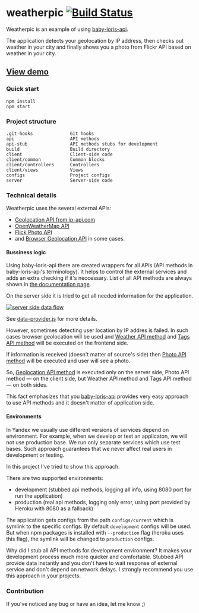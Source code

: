 # weatherpic [![Build Status](https://travis-ci.org/tarmolov/weatherpic.svg?branch=master)](https://travis-ci.org/tarmolov/weatherpic)
Weatherpic is an example of using [baby-loris-api](https://github.com/tarmolov/baby-loris-api).

The application detects your geolocation by IP address, then checks out weather in your city and finally shows you a photo from Flickr API based on weather in your city.

## [View demo](http://weatherpic.herokuapp.com/)

### Quick start
```
npm install
npm start
```

### Project structure
```
.git-hooks              Git hooks
api                     API methods
api-stub                API methods stubs for development
build                   Build directory
client                  Client-side code
client/common           Common blocks
client/controllers      Controllers
client/views            Views
configs                 Project configs
server                  Server-side code
```

### Technical details
Weatherpic uses the several external APIs:
  * [Geolocation API from ip-api.com](http://ip-api.com/)
  * [OpenWeatherMap API](http://openweathermap.org/api)
  * [Flick Photo API](https://www.flickr.com/services/api/)
  * and [Browser Geolocation API](https://developer.mozilla.org/en-US/docs/Web/API/Geolocation/Using_geolocation) in some cases.

#### Bussiness logic
Using baby-loris-api there are created wrappers for all APIs (API methods in baby-loris-api's terminology). It helps to control the external services and adds an extra checking if it's neccessary. List of all API methods are always shown in [the documentation page](http://weatherpic.herokuapp.com/api).

On the server side it is tried to get all needed information for the application.

[![server side data flow](http://www.plantuml.com/plantuml/png/VP1B2iCm34JtFeLsQI790Rmev0QzWd24AmYswuf-2Bbxx3PjJKko4OoOUIFK6V4HkX2KIWEQ0_GeU8p-oZr53PP4gNALBHXO0zt9x2fBVl06XRshQXWvQ8XqRZbCUvLiqFmHt_PDx8rGJXGpSa3vXjgawgHSkV9kjMpXR7O9saikMhoVq2eq1tw9oPJ-fs4qB8_Yk2phP-ALcsO0)](http://www.codeuml.com/?635430275175347104)

See [data-provider.js](server/lib/data-provider.js) for more details.

However, sometimes detecting user location by IP addres is failed. In such cases browser geolocation will be used and [Weather API method](api/weather.api.js) and [Tags API method](api/tags.api.js) will be executed on the frontend side.

If information is received (doesn't matter of source's side) then [Photo API method](api/photo.api.js) will be executed and user will see a photo.

So, [Geolocation API method](api/geolocation.api.js) is executed only on the server side, Photo API method — on the client side, but Weather API method and Tags API method — on both sides.

This fact emphasizes that you [baby-loris-api](https://github.com/tarmolov/baby-loris-api) provides very easy approach to use API methods and it doesn't matter of application side.

#### Environments
In Yandex we usually use different versions of services depend on environment. For example, when we develop or test an applicaton, we will not use production base. We run only separate services which use test bases. Such approach guarantees that we never affect real users in development or testing.

In this project I've tried to show this approach.

There are two supported environments:

  * development (stubbed api methods, logging all info, using 8080 port for run the application)
  * production (real api methods, logging only error, using port provided by Heroku with 8080 as a fallback)

The application gets configs from the path ```configs/current``` which is symlink to the specific configs. By default ```development``` configs will be used. But when npm packages is installed with ```--production``` flag (heroku uses this flag), the symlink will be changed to ```production``` configs.

Why did I stub all API methods for development environment?
It makes your development process much more quicker and comfortable. Stubbed API provide data instantly and you don't have to wait response of external service and don't depend on network delays. I strongly recommend you use this approach in your projects.

### Contribution
If you've noticed any bug or have an idea, let me know ;)
